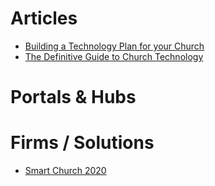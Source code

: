 # Articles

- [Building a Technology Plan for your Church](https://www.resourceumc.org/en/content/building-a-technology-plan-for-your-church)
- [The Definitive Guide to Church Technology](https://pushpay.com/blog/definitive-guide-to-church-technology/)


# Portals & Hubs


# Firms / Solutions
- [Smart Church 2020](https://smartchurch2020.org/)
